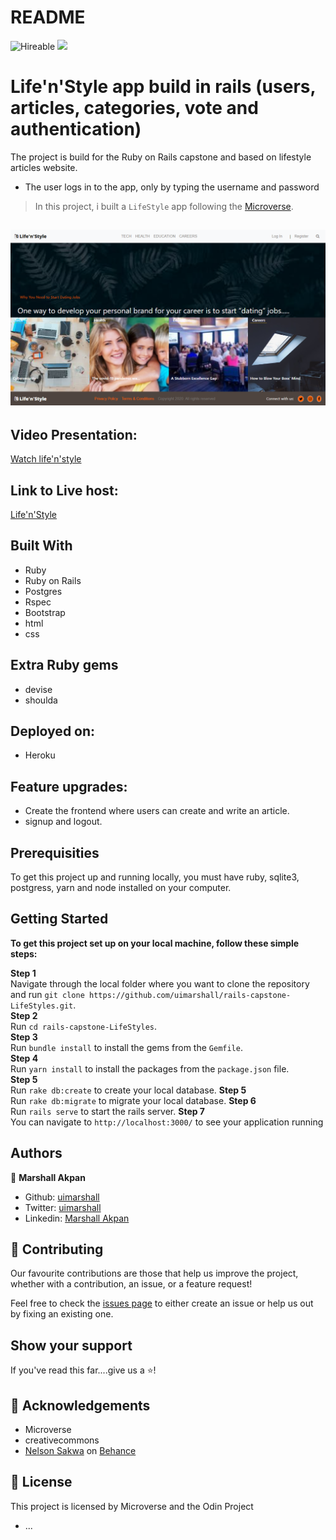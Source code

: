 # README

![Hireable](https://img.shields.io/badge/Hireable-yes-success) ![](https://img.shields.io/badge/-Microverse%20projects-blueviolet)

# Life'n'Style app build in rails (users, articles, categories, vote and authentication)

The project is  build for the Ruby on Rails capstone and based on lifestyle articles website.

- The user logs in to the app, only by typing the username and password

> In this project, i built a `LifeStyle` app following the [Microverse](https://www.notion.so/Lifestyle-articles-b82a5f10122b4cec924cd5d4a6cf7561).<br>

## ![screenshot](app/assets/images/life-n-style.png)

## Video Presentation:

[Watch life'n'style](https://www.loom.com/share/40606e58c8d94ecb998cb7d7c0b1226f)


## Link to Live host:

[Life'n'Style](https://lifenstyle.herokuapp.com/categories/5)

## Built With

- Ruby
- Ruby on Rails
- Postgres
- Rspec
- Bootstrap
- html
- css

## Extra Ruby gems

- devise
- shoulda

## Deployed on:

- Heroku

## Feature upgrades:

- Create the frontend where users can create and write an article.
- signup and logout.

## Prerequisities

To get this project up and running locally, you must have ruby, sqlite3, postgress, yarn and node installed on your computer.

## Getting Started

**To get this project set up on your local machine, follow these simple steps:**

**Step 1**<br>
Navigate through the local folder where you want to clone the repository and run
`git clone https://github.com/uimarshall/rails-capstone-LifeStyles.git`.<br>
**Step 2**<br>
Run `cd rails-capstone-LifeStyles`.<br>
**Step 3**<br>
Run `bundle install` to install the gems from the `Gemfile`.<br>
**Step 4**<br>
Run `yarn install` to install the packages from the `package.json` file.<br>
**Step 5**<br>
Run `rake db:create` to create your local database.
**Step 5**<br>
Run `rake db:migrate` to migrate your local database.
**Step 6**<br>
Run `rails serve` to start the rails server.
**Step 7**<br>
You can navigate to `http://localhost:3000/` to see your application running<br>

## Authors

👤 **Marshall Akpan**

- Github: [uimarshall](https://github.com/uimarshall)
- Twitter: [uimarshall](https://twitter.com/uimarshall)
- Linkedin: [Marshall Akpan](https://www.linkedin.com/in/marshall-akpan-19745526/)


## 🤝 Contributing

Our favourite contributions are those that help us improve the project, whether with a contribution, an issue, or a feature request!

Feel free to check the [issues page](https://github.com/uimarshall/rails-capstone-LifeStyles/issues) to either create an issue or help us out by fixing an existing one.

## Show your support

If you've read this far....give us a ⭐️!

## :clap: Acknowledgements

- Microverse
- creativecommons
- [Nelson Sakwa](https://www.behance.net/sakwadesignstudio) on [Behance](https://www.behance.net/)


## 📝 License

This project is licensed by Microverse and the Odin Project

- ...
